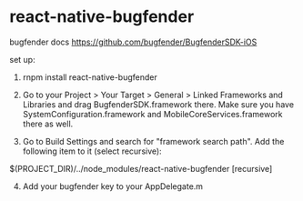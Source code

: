 # react-native-bugfender

bugfender docs https://github.com/bugfender/BugfenderSDK-iOS

set up:

1. rnpm install react-native-bugfender

2. Go to your Project > Your Target > General > Linked Frameworks and Libraries and drag BugfenderSDK.framework there. Make sure you have SystemConfiguration.framework and MobileCoreServices.framework there as well.

3. Go to Build Settings and search for "framework search path". Add the following item to it (select recursive):

$(PROJECT_DIR)/../node_modules/react-native-bugfender [recursive]

4. Add your bugfender key to your AppDelegate.m

